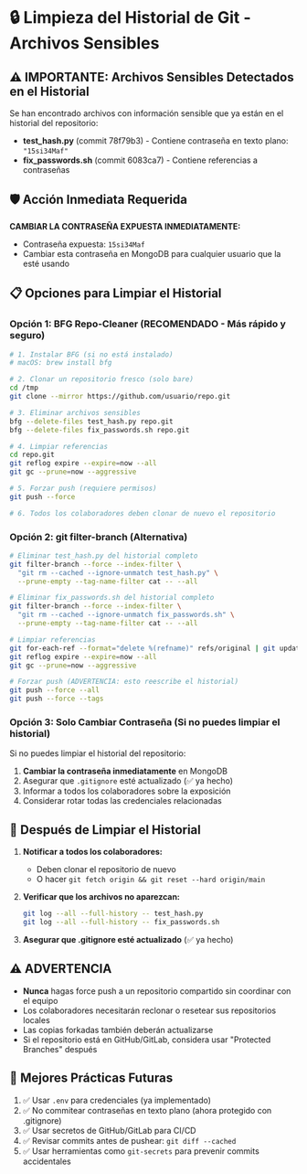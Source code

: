 # 🔒 Limpieza del Historial de Git - Archivos Sensibles

## ⚠️ IMPORTANTE: Archivos Sensibles Detectados en el Historial

Se han encontrado archivos con información sensible que ya están en el historial del repositorio:

- **test_hash.py** (commit 78f79b3) - Contiene contraseña en texto plano: `"15si34Maf"`
- **fix_passwords.sh** (commit 6083ca7) - Contiene referencias a contraseñas

## 🛡️ Acción Inmediata Requerida

**CAMBIAR LA CONTRASEÑA EXPUESTA INMEDIATAMENTE:**
- Contraseña expuesta: `15si34Maf`
- Cambiar esta contraseña en MongoDB para cualquier usuario que la esté usando

## 📋 Opciones para Limpiar el Historial

### Opción 1: BFG Repo-Cleaner (RECOMENDADO - Más rápido y seguro)

```bash
# 1. Instalar BFG (si no está instalado)
# macOS: brew install bfg

# 2. Clonar un repositorio fresco (solo bare)
cd /tmp
git clone --mirror https://github.com/usuario/repo.git

# 3. Eliminar archivos sensibles
bfg --delete-files test_hash.py repo.git
bfg --delete-files fix_passwords.sh repo.git

# 4. Limpiar referencias
cd repo.git
git reflog expire --expire=now --all
git gc --prune=now --aggressive

# 5. Forzar push (requiere permisos)
git push --force

# 6. Todos los colaboradores deben clonar de nuevo el repositorio
```

### Opción 2: git filter-branch (Alternativa)

```bash
# Eliminar test_hash.py del historial completo
git filter-branch --force --index-filter \
  "git rm --cached --ignore-unmatch test_hash.py" \
  --prune-empty --tag-name-filter cat -- --all

# Eliminar fix_passwords.sh del historial completo
git filter-branch --force --index-filter \
  "git rm --cached --ignore-unmatch fix_passwords.sh" \
  --prune-empty --tag-name-filter cat -- --all

# Limpiar referencias
git for-each-ref --format="delete %(refname)" refs/original | git update-ref --stdin
git reflog expire --expire=now --all
git gc --prune=now --aggressive

# Forzar push (ADVERTENCIA: esto reescribe el historial)
git push --force --all
git push --force --tags
```

### Opción 3: Solo Cambiar Contraseña (Si no puedes limpiar el historial)

Si no puedes limpiar el historial del repositorio:

1. **Cambiar la contraseña inmediatamente** en MongoDB
2. Asegurar que `.gitignore` esté actualizado (✅ ya hecho)
3. Informar a todos los colaboradores sobre la exposición
4. Considerar rotar todas las credenciales relacionadas

## 📝 Después de Limpiar el Historial

1. **Notificar a todos los colaboradores:**
   - Deben clonar el repositorio de nuevo
   - O hacer `git fetch origin && git reset --hard origin/main`

2. **Verificar que los archivos no aparezcan:**
   ```bash
   git log --all --full-history -- test_hash.py
   git log --all --full-history -- fix_passwords.sh
   ```

3. **Asegurar que .gitignore esté actualizado** (✅ ya hecho)

## ⚠️ ADVERTENCIA

- **Nunca** hagas force push a un repositorio compartido sin coordinar con el equipo
- Los colaboradores necesitarán reclonar o resetear sus repositorios locales
- Las copias forkadas también deberán actualizarse
- Si el repositorio está en GitHub/GitLab, considera usar "Protected Branches" después

## 🔐 Mejores Prácticas Futuras

1. ✅ Usar `.env` para credenciales (ya implementado)
2. ✅ No commitear contraseñas en texto plano (ahora protegido con .gitignore)
3. ✅ Usar secretos de GitHub/GitLab para CI/CD
4. ✅ Revisar commits antes de pushear: `git diff --cached`
5. ✅ Usar herramientas como `git-secrets` para prevenir commits accidentales

